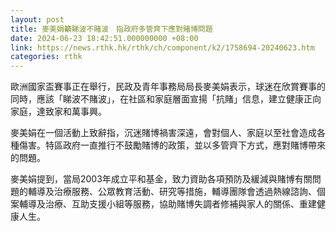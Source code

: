 ```yaml
---
layout: post
title: 麥美娟籲睇波不賭波　指政府多管齊下應對賭博問題
date: 2024-06-23 18:42:51.000000000 +08:00
link: https://news.rthk.hk/rthk/ch/component/k2/1758694-20240623.htm
categories: rthk
---
```


歐洲國家盃賽事正在舉行，民政及青年事務局局長麥美娟表示，球迷在欣賞賽事的同時，應該「睇波不賭波」，在社區和家庭層面宣揚「抗賭」信息，建立健康正向家庭，達致家和萬事興。

麥美娟在一個活動上致辭指，沉迷賭博禍害深遠，會對個人、家庭以至社會造成各種傷害。特區政府一直推行不鼓勵賭博的政策，並以多管齊下方式，應對賭博帶來的問題。

麥美娟提到，當局2003年成立平和基金，致力資助各項預防及緩減與賭博有關問題的輔導及治療服務、公眾教育活動、研究等措施，輔導團隊會透過熱線諮詢、個案輔導及治療、互助支援小組等服務，協助賭博失調者修補與家人的關係、重建健康人生。
